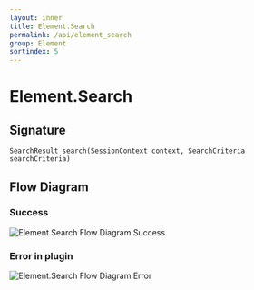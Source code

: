 ```yaml
---
layout: inner
title: Element.Search
permalink: /api/element_search
group: Element
sortindex: 5
---
```

# Element.Search



## Signature

`SearchResult search(SessionContext context, SearchCriteria searchCriteria)`

## Flow Diagram

### Success

![Element.Search Flow Diagram Success](../images/element_search_success.png)

### Error in plugin

![Element.Search Flow Diagram Error](../images/element_search_error.png)
